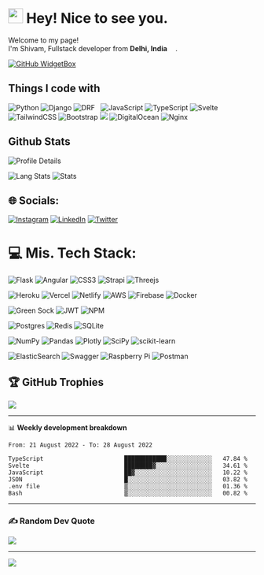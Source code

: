 <h1><img src="https://emojis.slackmojis.com/emojis/images/1531849430/4246/blob-sunglasses.gif?1531849430" width="30"/> Hey! Nice to see you.</h1>
<p>Welcome to my page! </br> I'm Shivam, Fullstack developer from <b>Delhi, India</b> <img src="https://cdn-icons-png.flaticon.com/512/3909/3909444.png" width="13"/>. </p>


[![GitHub WidgetBox](https://github-widgetbox.vercel.app/api/profile?username=theetherGit&data=followers,repositories,stars,commits)](https://github.com/theetherGit/)
<h2>Things I code with</h2>
<p> 
  <img alt="Python" src="https://img.shields.io/badge/python-3670A0?logo=python&logoColor=ffdd54" />
  <img alt="Django" src="https://img.shields.io/badge/django-%23092E20.svg?logo=django&logoColor=white" />
  <img alt="DRF" src="https://img.shields.io/badge/DJANGO-REST-ff1709?logo=django&logoColor=white&color=ff1709&labelColor=gray" />
  <img alt="" src="" />
    <img alt="" src="" />
  <img alt="JavaScript" src="https://img.shields.io/badge/javascript-%23323330.svg?logo=javascript&logoColor=%23F7DF1E" />
  <img alt="TypeScript" src="https://img.shields.io/badge/typescript-%23007ACC.svg?logo=typescript&logoColor=white" />
  <img alt="Svelte" src="https://img.shields.io/badge/svelte-%23f1413d.svg?logo=svelte&logoColor=white" />
  <img alt="TailwindCSS" src="https://img.shields.io/badge/tailwindcss-%2338B2AC.svg?logo=tailwind-css&logoColor=white" />
  <img alt="Bootstrap" src="https://img.shields.io/badge/bootstrap-%23563D7C.svg?logo=bootstrap&logoColor=white" />
  <img alt"D3JS" src="https://img.shields.io/badge/chart.js-F5788D.svg?logo=chart.js&logoColor=white" />
  <img alt="DigitalOcean" src="https://img.shields.io/badge/DigitalOcean-%230167ff.svg?logo=digitalOcean&logoColor=white" />
  <img alt="Nginx" src="https://img.shields.io/badge/nginx-%23009639.svg?logo=nginx&logoColor=white" />
</p>
<h2> Github Stats </h2>
<p> 
  <img alt="Profile Details" src="http://github-profile-summary-cards.vercel.app/api/cards/profile-details?username=theetherGit&theme=tokyonight" />
</p>
<p> 
  <img alt="Lang Stats" src="http://github-profile-summary-cards.vercel.app/api/cards/repos-per-language?username=theetherGit&theme=tokyonight" />
  <img alt="Stats" src="http://github-profile-summary-cards.vercel.app/api/cards/stats?username=theetherGit&theme=tokyonight" />
</p>

## 🌐 Socials:
[![Instagram](https://img.shields.io/badge/Instagram-%23E4405F.svg?logo=Instagram&logoColor=white)](https://instagram.com/theether0) [![LinkedIn](https://img.shields.io/badge/LinkedIn-%230077B5.svg?logo=linkedin&logoColor=white)](https://linkedin.com/in/theethero) [![Twitter](https://img.shields.io/badge/Twitter-%231DA1F2.svg?logo=Twitter&logoColor=white)](https://twitter.com/theether0) 

# 💻 Mis. Tech Stack:
![Flask](https://img.shields.io/badge/flask-%23000.svg?logo=flask&logoColor=white) 
![Angular](https://img.shields.io/badge/angular-%23DD0031.svg?logo=angular&logoColor=white) 
![CSS3](https://img.shields.io/badge/css3-%231572B6.svg?logo=css3&logoColor=white)
![Strapi](https://img.shields.io/badge/strapi-%232E7EEA.svg?logo=strapi&logoColor=white) 
![Threejs](https://img.shields.io/badge/threejs-black?logo=three.js&logoColor=white)

![Heroku](https://img.shields.io/badge/heroku-%23430098.svg?logo=heroku&logoColor=white) 
![Vercel](https://img.shields.io/badge/vercel-%23000000.svg?logo=vercel&logoColor=white) 
![Netlify](https://img.shields.io/badge/netlify-%23000000.svg?logo=netlify&logoColor=#00C7B7) 
![AWS](https://img.shields.io/badge/AWS-%23FF9900.svg?logo=amazon-aws&logoColor=white) 
![Firebase](https://img.shields.io/badge/firebase-%23039BE5.svg?logo=firebase)
![Docker](https://img.shields.io/badge/docker-%230db7ed.svg?logo=docker&logoColor=white)

![Green Sock](https://img.shields.io/badge/green%20sock-88CE02?logo=greensock&logoColor=white) 
![JWT](https://img.shields.io/badge/JWT-black?logo=JSON%20web%20tokens) 
![NPM](https://img.shields.io/badge/NPM-%23000000.svg?logo=npm&logoColor=white) 


![Postgres](https://img.shields.io/badge/postgres-%23316192.svg?logo=postgresql&logoColor=white) 
![Redis](https://img.shields.io/badge/redis-%23DD0031.svg?logo=redis&logoColor=white) 
![SQLite](https://img.shields.io/badge/sqlite-%2307405e.svg?logo=sqlite&logoColor=white) 

![NumPy](https://img.shields.io/badge/numpy-%23013243.svg?logo=numpy&logoColor=white) 
![Pandas](https://img.shields.io/badge/pandas-%23150458.svg?logo=pandas&logoColor=white) 
![Plotly](https://img.shields.io/badge/Plotly-%233F4F75.svg?logo=plotly&logoColor=white) 
![SciPy](https://img.shields.io/badge/SciPy-%230C55A5.svg?logo=scipy&logoColor=%white) 
![scikit-learn](https://img.shields.io/badge/scikit--learn-%23F7931E.svg?logo=scikit-learn&logoColor=white) 

![ElasticSearch](https://img.shields.io/badge/-ElasticSearch-005571?logo=elasticsearch) 
![Swagger](https://img.shields.io/badge/-Swagger-%23Clojure?logo=swagger&logoColor=white) 
![Raspberry Pi](https://img.shields.io/badge/-RaspberryPi-C51A4A?logo=Raspberry-Pi) 
![Postman](https://img.shields.io/badge/Postman-FF6C37?logo=postman&logoColor=white) 

## 🏆 GitHub Trophies
![](https://github-profile-trophy.vercel.app/?username=theetherGit&no-bg=true&margin-w=4&margin-1)

-------

📊 **Weekly development breakdown**
<!--START_SECTION:waka-->

```text
From: 21 August 2022 - To: 28 August 2022

TypeScript                       ████████████░░░░░░░░░░░░░   47.84 %
Svelte                           ████████▓░░░░░░░░░░░░░░░░   34.61 %
JavaScript                       ██▓░░░░░░░░░░░░░░░░░░░░░░   10.22 %
JSON                             █░░░░░░░░░░░░░░░░░░░░░░░░   03.82 %
.env file                        ▒░░░░░░░░░░░░░░░░░░░░░░░░   01.36 %
Bash                             ▒░░░░░░░░░░░░░░░░░░░░░░░░   00.82 %
```

<!--END_SECTION:waka-->

-------

### ✍️ Random Dev Quote
![](https://quotes-github-readme.vercel.app/api?type=horizontal&theme=radical)

---
[![](https://visitcount.itsvg.in/api?id=theetherGit&icon=0&color=0)](https://theether.in)

